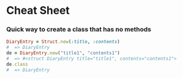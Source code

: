 # Cheat Sheet

### Quick way to create a class that has no methods
```Ruby
DiaryEntry = Struct.new(:title, :contents)
#  => DiaryEntry 
de = DiaryEntry.new("title1", "contents1")
#  => #<struct DiaryEntry title="title1", contents="contents1">
de.class
#  => DiaryEntry 
```

